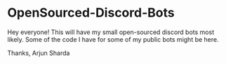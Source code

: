 # OpenSourced-Discord-Bots
Hey everyone! This will have my  small open-sourced discord bots most likely. Some of the code I have for some of my public bots might be here.



Thanks,
Arjun Sharda
